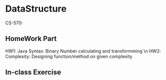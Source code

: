 # DataStructure
CS-570:
## HomeWork Part
HW1: Java Syntax: Binary Number calculating and transformming \n
HW2: Complexity: Designing function/method on given complexity

## In-class Exercise
